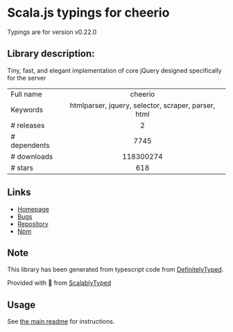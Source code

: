 
# Scala.js typings for cheerio

Typings are for version v0.22.0

## Library description:
Tiny, fast, and elegant implementation of core jQuery designed specifically for the server

|                    |                 |
| ------------------ | :-------------: |
| Full name          | cheerio |
| Keywords           | htmlparser, jquery, selector, scraper, parser, html |
| # releases         | 2 |
| # dependents       | 7745 |
| # downloads        | 118300274 |
| # stars            | 618 |

## Links
- [Homepage](https://github.com/cheeriojs/cheerio#readme)
- [Bugs](https://github.com/cheeriojs/cheerio/issues)
- [Repository](https://github.com/cheeriojs/cheerio)
- [Npm](https://www.npmjs.com/package/cheerio)
    


## Note
This library has been generated from typescript code from [DefinitelyTyped](https://definitelytyped.org).

Provided with :purple_heart: from [ScalablyTyped](https://github.com/oyvindberg/ScalablyTyped)

## Usage
See [the main readme](../../readme.md) for instructions.


